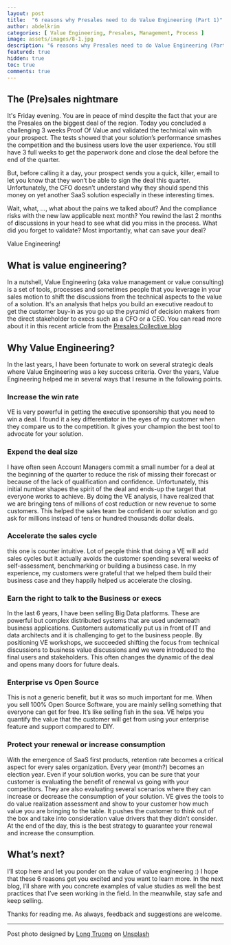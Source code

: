 ```yaml
---
layout: post
title:  "6 reasons why Presales need to do Value Engineering (Part 1)"
author: abdelkrim
categories: [ Value Engineering, Presales, Management, Process ]
image: assets/images/8-1.jpg
description: "6 reasons why Presales need to do Value Engineering (Part 1)"
featured: true
hidden: true
toc: true
comments: true
---
```

## The (Pre)sales nightmare

It's Friday evening. You are in peace of mind despite the fact that your are the Presales on the biggest deal of the region. 
Today you concluded a challenging 3 weeks Proof Of Value and validated the technical win with your prospect. The tests showed that your solution’s 
performance smashes the competition and the business users love the user experience. You still have 3 full weeks to get the paperwork done and close the deal 
before the end of the quarter.
 
But, before calling it a day, your prospect sends you a quick, killer, email to let you know that they won’t be able to sign the deal this quarter. 
Unfortunately, the CFO doesn’t understand why they should spend this money on yet another SaaS solution especially in these interesting times.

Wait, what, …, what about the pains we talked about? And the compliance risks with the new law applicable next month? You rewind the last 2 months of discussions 
in your head to see what did you miss in the process. What did you forget to validate? Most importantly, what can save your deal? 

Value Engineering!

## What is value engineering?

In a nutshell, Value Engineering (aka value management or value consulting) is a set of tools, processes and sometimes people that you leverage in your 
sales motion to shift the discussions from the technical aspects to the value of a solution. It's an analysis that helps you build an executive readout to 
get the customer buy-in as you go up the pyramid of decision makers from the direct stakeholder to execs such as a CFO or a CEO. You can read more about 
it in this recent article from the [Presales Collective blog](https://www.presalescollective.com/post/what-is-value-consulting)

## Why Value Engineering?

In the last years, I have been fortunate to work on several strategic deals where Value Engineering was a key success criteria. 
Over the years, Value Engineering helped me in several ways that I resume in the following points.

### Increase the win rate

VE is very powerful in getting the executive sponsorship that you need to win a deal. I found it a key differentiator in the eyes of my customer when they compare us to the competition. It gives your champion the best tool to advocate for your solution.

### Expend the deal size

I have often seen Account Managers commit a small number for a deal at the beginning of the quarter to reduce the risk of missing their forecast or because of the lack of qualification and confidence. Unfortunately, this initial number shapes the spirit of the deal and ends-up the target that everyone works to achieve. By doing the VE analysis, I have realized that we are bringing tens of millions of cost reduction or new revenue to some customers. This helped the sales team be confident in our solution and go ask for millions instead of tens or hundred thousands dollar deals. 

### Accelerate the sales cycle
this one is counter intuitive. Lot of people think that doing a VE will add sales cycles but it actually avoids the customer spending several weeks of self-assessment, benchmarking or building a business case. In my experience, my customers were grateful that we helped them build their business case and they happily helped us accelerate the closing.

### Earn the right to talk to the Business or execs

In the last 6 years, I have been selling Big Data platforms. These are powerful but complex distributed systems that are used underneath business applications. Customers automatically put us in front of IT and data architects and it is challenging to get to the business people. By positioning VE workshops, we succeeded shifting the focus from technical discussions to business value discussions and we were introduced to the final users and stakeholders. This often changes the dynamic of the deal and opens many doors for future deals. 

### Enterprise vs Open Source

This is not a generic benefit, but it was so much important for me. When you sell 100% Open Source Software, you are mainly selling something that everyone can get for free. It’s like selling fish in the sea. VE helps you quantify the value that the customer will get from using your enterprise feature and support compared to DIY. 

### Protect your renewal or increase consumption

With the emergence of SaaS first products, retention rate becomes a critical aspect for every sales organization. Every year (month?) becomes an election year. Even if your solution works, you can be sure that your customer is evaluating the benefit of renewal vs going with your competitors. They are also evaluating several scenarios where they can increase or decrease the consumption of your solution. VE gives the tools to do value realization assessment and show to your customer how much value you are bringing to the table. It pushes the customer to think out of the box and take into consideration value drivers that they didn’t consider. At the end of the day, this is the best strategy to guarantee your renewal and increase the consumption. 

## What’s next?

I’ll stop here and let you ponder on the value of value engineering :) I hope that these 6 reasons get you excited and you want to learn more. In the next blog, I’ll share with you concrete examples of value studies as well the best practices that I’ve seen working in the field. In the meanwhile, stay safe and keep selling.

Thanks for reading me. As always, feedback and suggestions are welcome.

---
Post photo designed by [Long Truong](https://unsplash.com/@frostbud) on [Unsplash](https://unsplash.com/)  
